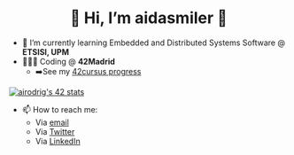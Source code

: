 <h1 align="center"> 👋 Hi, I’m aidasmiler 👋 </h1>

- 🌱 I’m currently learning Embedded and Distributed Systems Software @ **ETSISI, UPM**
- 👩🏻‍💻 Coding @ **42Madrid**
  - ➡️See my [42cursus progress](https://github.com/aidasmiler/42cursus)
 
[![airodrig's 42 stats](https://badge42.vercel.app/api/v2/cl23m2r4f001609mrms9mi4uc/stats?cursusId=21&coalitionId=65)](https://github.com/JaeSeoKim/badge42)

<!---
[![GitHub most used languages](https://github-readme-stats.vercel.app/api/top-langs/?username=aidasmiler&langs_count=8&theme=onedark&layout=compact)](https://github.com/aidasmiler?tab=repositories)
--->
- 📫 How to reach me: 
  - Via [email](mailto:aida.rodriguez.perez.1211@gmail.com)
  - Via [Twitter](https://twitter.com/aidasmiler)
  - Via [LinkedIn](https://www.linkedin.com/in/airodrig/)
 
 <!---
 <a href="https://github.com/anuraghazra/github-readme-stats">
  <img align="center" src="https://github-readme-stats.vercel.app/api?username=aidasmiler&count_private=true&include_all_commits=true&show_icons=true&theme=vision-friendly-dark" />
</a>
<a href="https://github.com/anuraghazra/convoychat">
  <img align="center" src="https://github-readme-stats.vercel.app/api/top-langs/?username=aidasmiler&layout=compact&count_private=true" />
</a>

 [![Anurag's GitHub stats](https://github-readme-stats.vercel.app/api?username=aidasmiler&count_private=true&include_all_commits=true&show_icons=true&theme=vision-friendly-dark)](https://github.com/anuraghazra/github-readme-stats) [![Top Langs](https://github-readme-stats.vercel.app/api/top-langs/?username=aidasmiler&layout=compact&count_private=true)](https://github.com/anuraghazra/github-readme-stats)
 
<a href="https://linkedin.com/in/airodrig">
    <img src="https://img.shields.io/badge/LinkedIn-darkblue?style=for-the-badge&logo=linkedin&logoColor=white" alt="LinkedIn Badge"/>
  </a>
   <a href="https://twitter.com/aidasmiler">
    <img src="https://img.shields.io/badge/Twitter-lightblue?style=for-the-badge&logo=twitter&logoColor=white" alt="Twitter Badge"/>
  </a>

aidasmiler/aidasmiler is a ✨ special ✨ repository because its `README.md` (this file) appears on your GitHub profile.
You can click the Preview link to take a look at your changes.
--->
